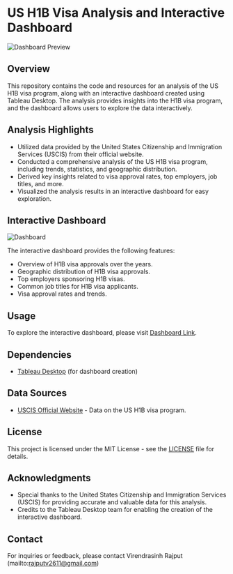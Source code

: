 # US H1B Visa Analysis and Interactive Dashboard

![Dashboard Preview](dashboard_preview.png)

## Overview

This repository contains the code and resources for an analysis of the US H1B visa program, along with an interactive dashboard created using Tableau Desktop. The analysis provides insights into the H1B visa program, and the dashboard allows users to explore the data interactively.

## Analysis Highlights

- Utilized data provided by the United States Citizenship and Immigration Services (USCIS) from their official website.
- Conducted a comprehensive analysis of the US H1B visa program, including trends, statistics, and geographic distribution.
- Derived key insights related to visa approval rates, top employers, job titles, and more.
- Visualized the analysis results in an interactive dashboard for easy exploration.

## Interactive Dashboard

![Dashboard](dashboard_screenshot.png)

The interactive dashboard provides the following features:

- Overview of H1B visa approvals over the years.
- Geographic distribution of H1B visa approvals.
- Top employers sponsoring H1B visas.
- Common job titles for H1B visa applicants.
- Visa approval rates and trends.

## Usage

To explore the interactive dashboard, please visit [Dashboard Link](https://public.tableau.com/app/profile/virendra5272/viz/USH1Analysis/USH1BAnalysis?publish=yes).

## Dependencies

- [Tableau Desktop](https://www.tableau.com/products/desktop) (for dashboard creation)

## Data Sources

- [USCIS Official Website](https://www.uscis.gov/) - Data on the US H1B visa program.

## License

This project is licensed under the MIT License - see the [LICENSE](LICENSE) file for details.

## Acknowledgments

- Special thanks to the United States Citizenship and Immigration Services (USCIS) for providing accurate and valuable data for this analysis.
- Credits to the Tableau Desktop team for enabling the creation of the interactive dashboard.

## Contact

For inquiries or feedback, please contact Virendrasinh Rajput (mailto:rajputv2611@gmail.com)

